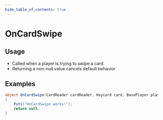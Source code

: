 ```yaml
---
hide_table_of_contents: true
---
```


# OnCardSwipe

## Usage

* Called when a player is trying to swipe a card
* Returning a non-null value cancels default behavior

## Examples

```csharp title=""
object OnCardSwipe(CardReader cardReader, Keycard card, BasePlayer player)
{
    Puts("OnCardSwipe works!");
    return null;
}
```
